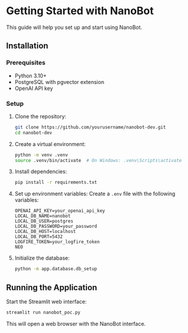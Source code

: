 # Getting Started with NanoBot

This guide will help you set up and start using NanoBot.

## Installation

### Prerequisites

- Python 3.10+
- PostgreSQL with pgvector extension
- OpenAI API key

### Setup

1. Clone the repository:
   ```bash
   git clone https://github.com/yourusername/nanobot-dev.git
   cd nanobot-dev
   ```

2. Create a virtual environment:
   ```bash
   python -m venv .venv
   source .venv/bin/activate  # On Windows: .venv\Scripts\activate
   ```

3. Install dependencies:
   ```bash
   pip install -r requirements.txt
   ```

4. Set up environment variables:
   Create a `.env` file with the following variables:
   ```
   OPENAI_API_KEY=your_openai_api_key
   LOCAL_DB_NAME=nanobot
   LOCAL_DB_USER=postgres
   LOCAL_DB_PASSWORD=your_password
   LOCAL_DB_HOST=localhost
   LOCAL_DB_PORT=5432
   LOGFIRE_TOKEN=your_logfire_token
   NEO
   ```

5. Initialize the database:
   ```bash
   python -m app.database.db_setup
   ```

## Running the Application

Start the Streamlit web interface:

```bash
streamlit run nanobot_poc.py
```

This will open a web browser with the NanoBot interface.
